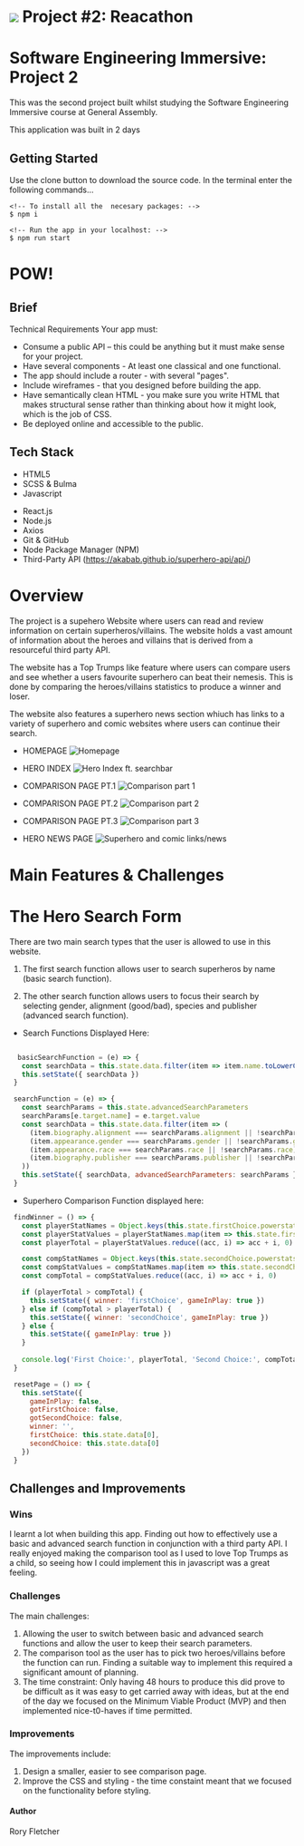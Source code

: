 # ![](https://ga-dash.s3.amazonaws.com/production/assets/logo-9f88ae6c9c3871690e33280fcf557f33.png) Project #2: Reacathon


# Software Engineering Immersive: Project 2
This was the second project built whilst studying the Software Engineering Immersive course at General Assembly.

This application was built in 2 days

## Getting Started
Use the clone button to download the source code. In the terminal enter the following commands...
```
<!-- To install all the  necesary packages: -->
$ npm i

<!-- Run the app in your localhost: -->
$ npm run start
```

# POW!

## Brief
Technical Requirements
Your app must:

* Consume a public API – this could be anything but it must make sense for your project.
* Have several components - At least one classical and one functional.
* The app should include a router - with several "pages".
* Include wireframes - that you designed before building the app.
* Have semantically clean HTML - you make sure you write HTML that makes structural sense rather than thinking about how it might look, which is the job of CSS.
* Be deployed online and accessible to the public.


## Tech Stack

+ HTML5
+ SCSS & Bulma
+ Javascript
* React.js
* Node.js
* Axios
* Git & GitHub
* Node Package Manager (NPM)
* Third-Party API (https://akabab.github.io/superhero-api/api/)

# Overview 

The project is a supehero Website where users can read and review information on certain superheros/villains. The website holds a vast amount of information about the heroes and villains that is derived from a resourceful third party API.

The website has a Top Trumps like feature where users can compare users and see whether a users favourite superhero can beat their nemesis. This is done by comparing the heroes/villains statistics to produce a winner and loser.

The website also features a superhero news section whiuch has links to a variety of superhero and comic websites where users can continue their search.
* HOMEPAGE
![Homepage](readmefiles/laptophome.png)

* HERO INDEX
![Hero Index ft. searchbar](readmefiles/index.png)

* COMPARISON PAGE PT.1
![Comparison part 1](readmefiles/battle1.png)

* COMPARISON PAGE PT.2
![Comparison part 2](readmefiles/battle2.png)

* COMPARISON PAGE PT.3
![Comparison part 3](readmefiles/winlose.png)

* HERO NEWS PAGE
![Superhero  and comic links/news](readmefiles/heronews.png)

# Main Features & Challenges

# The Hero Search Form
There are two main search types that the user is allowed to use in this website.

 1. The first search function allows user to search superheros by name (basic search function).

 2. The other search function allows users to focus their search by selecting gender, alignment (good/bad), species and publisher (advanced search function). 

* Search Functions Displayed Here:
 ```js

   basicSearchFunction = (e) => {
    const searchData = this.state.data.filter(item => item.name.toLowerCase().includes(e.target.value.toLowerCase()))
    this.setState({ searchData })
  }

  searchFunction = (e) => {
    const searchParams = this.state.advancedSearchParameters
    searchParams[e.target.name] = e.target.value
    const searchData = this.state.data.filter(item => (
      (item.biography.alignment === searchParams.alignment || !searchParams.alignment) && 
      (item.appearance.gender === searchParams.gender || !searchParams.gender) && 
      (item.appearance.race === searchParams.race || !searchParams.race) && 
      (item.biography.publisher === searchParams.publisher || !searchParams.publisher)
    ))
    this.setState({ searchData, advancedSearchParameters: searchParams })
  }
 ```

 * Superhero Comparison Function displayed here:

 ```js
  findWinner = () => {
    const playerStatNames = Object.keys(this.state.firstChoice.powerstats)
    const playerStatValues = playerStatNames.map(item => this.state.firstChoice.powerstats[item])
    const playerTotal = playerStatValues.reduce((acc, i) => acc + i, 0)

    const compStatNames = Object.keys(this.state.secondChoice.powerstats)
    const compStatValues = compStatNames.map(item => this.state.secondChoice.powerstats[item])
    const compTotal = compStatValues.reduce((acc, i) => acc + i, 0)

    if (playerTotal > compTotal) {
      this.setState({ winner: 'firstChoice', gameInPlay: true })
    } else if (compTotal > playerTotal) {
      this.setState({ winner: 'secondChoice', gameInPlay: true })
    } else {
      this.setState({ gameInPlay: true })
    }
    
    console.log('First Choice:', playerTotal, 'Second Choice:', compTotal)
  }

  resetPage = () => {
    this.setState({ 
      gameInPlay: false, 
      gotFirstChoice: false, 
      gotSecondChoice: false, 
      winner: '', 
      firstChoice: this.state.data[0],
      secondChoice: this.state.data[0]
    })
  }

 ``` 
## Challenges and Improvements

### Wins
I learnt a lot when building this app. Finding out how to effectively use a basic and advanced search function in conjunction with a third party API. I really enjoyed making the comparison tool as I used to love Top Trumps as a child, so seeing how I could implement this in javascript was a great feeling.

### Challenges
The main challenges:
1. Allowing the user to switch between basic and advanced search functions and allow the user to keep their search parameters.
2. The comparison tool as the user has to pick two heroes/villains before the function can run. Finding a suitable way to implement this required a significant amount of planning.
3. The time constraint: Only having 48 hours to produce this did prove to be difficult as it was easy to get carried away with ideas, but at the end of the day we focused on the Minimum Viable Product (MVP) and then implemented nice-t0-haves if time permitted.

### Improvements
The improvements include:
1. Design a smaller, easier to see comparison page.
2. Improve the CSS and styling - the time constaint meant that we focused on the functionality before styling.

#### Author
Rory Fletcher





